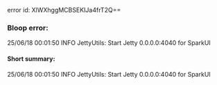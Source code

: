 error id: XlWXhggMCBSEKIJa4frT2Q==
### Bloop error:

25/06/18 00:01:50 INFO JettyUtils: Start Jetty 0.0.0.0:4040 for SparkUI
#### Short summary: 

25/06/18 00:01:50 INFO JettyUtils: Start Jetty 0.0.0.0:4040 for SparkUI